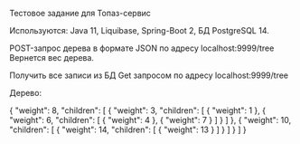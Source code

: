 Тестовое задание для Топаз-сервис

Используются:
Java 11,
Liquibase,
Spring-Boot 2,
БД PostgreSQL 14.



POST-запрос дерева в формате JSON по адресу localhost:9999/tree
Вернется вес дерева.

Получить все записи из БД Get запросом по адресу localhost:9999/tree

Дерево:

{
  "weight": 8,
  "children": [
    {
      "weight": 3,
      "children": [
        {
          "weight": 1
        },
        {
          "weight": 6,
          "children": [
            {
              "weight": 4
            },
            {
              "weight": 7
            }
          ]
        }
      ]
    },
    {
      "weight": 10,
      "children": [
        {
          "weight": 14,
          "children": [
            {
              "weight": 13
            }
          ]
        }
      ]
    }
  ]
}

